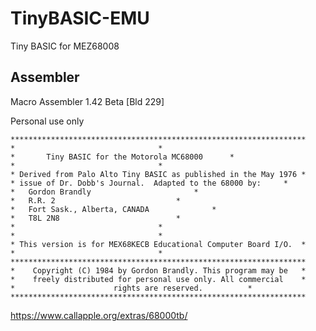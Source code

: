 # TinyBASIC-EMU
Tiny BASIC for MEZ68008

## Assembler  
Macro Assembler 1.42 Beta [Bld 229]

Personal use only

```
******************************************************************
*								 *
*		Tiny BASIC for the Motorola MC68000		 *
*								 *
* Derived from Palo Alto Tiny BASIC as published in the May 1976 *
* issue of Dr. Dobb's Journal.  Adapted to the 68000 by:	 *
*	Gordon Brandly						 *
*	R.R. 2							 *
*	Fort Sask., Alberta, CANADA				 *
*	T8L 2N8							 *
*								 *
*								 *
* This version is for MEX68KECB Educational Computer Board I/O.	 *
*								 *
******************************************************************
*    Copyright (C) 1984 by Gordon Brandly. This program may be	 *
*    freely distributed for personal use only. All commercial	 *
*                      rights are reserved.			 *
****************************************************************** 
```

https://www.callapple.org/extras/68000tb/
